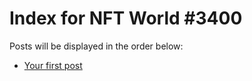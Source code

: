 # Index for NFT World #3400
Posts will be displayed in the order below:

- [Your first post](./001-first.md)

